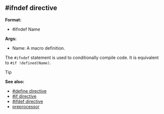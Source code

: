 ## #ifndef directive

**Format:**
+   #ifndef Name
<!-- -->
**Args:**
+   Name: A macro definition.


The `#ifndef` statement is used to conditionally compile code.
It is equivalent to `#if !defined(Name)`.

> [!TIP] 
> **See also:**
> +   [#define directive](/ref/DM/preprocessor/define.md) 
> +   [#if directive](/ref/DM/preprocessor/if.md) 
> +   [#ifdef directive](/ref/DM/preprocessor/ifdef.md) 
> +   [preprocessor](/ref/DM/preprocessor.md) <!-- -->